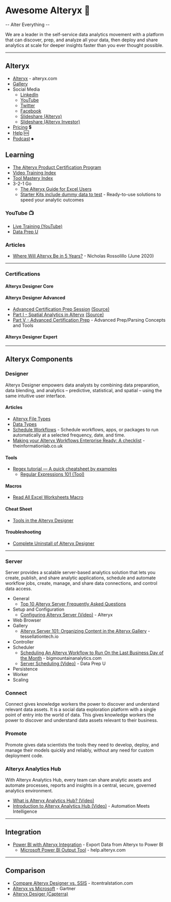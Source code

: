 # Awesome Alteryx 💙
-- Alter Everything --


We are a leader in the self-service data analytics movement with a 
platform that can discover, prep, and analyze all your data, 
then deploy and share analytics at scale for deeper insights 
faster than you ever thought possible.

-----


## Alteryx
* [Alteryx](https://www.alteryx.com) - alteryx.com
* [Gallery](https://gallery.alteryx.com)
* Social Media
  * [LinkedIn](https://www.linkedin.com/company/alteryx/)
  * [YouTube](https://www.youtube.com/channel/UCHXZG5zyEXAdAC1zPooTKOQ)
  * [Twitter](https://twitter.com/notifications)
  * [Facebook](https://www.facebook.com/alteryx)
  * [Slideshare (Alteryx)](https://www2.slideshare.net/Alteryx)
  * [Slideshare (Alteryx Investor)](https://www2.slideshare.net/alteryxinvestor/alteryx-investor-presentation)
* [Pricing](https://www.alteryx.com/products/platform-details/pricing) 💲
* [Help](https://help.alteryx.com/) 🆘
* [Podcast](https://community.alteryx.com/t5/Alter-Everything-Podcast/bg-p/podcast) ⏺

## Learning 
* [The Alteryx Product Certification Program](https://community.alteryx.com/t5/Certification/bd-p/product-certification)
* [Video Training Index](https://community.alteryx.com/t5/Videos/Video-Training-Index/td-p/45161)
* [Tool Mastery Index](https://community.alteryx.com/t5/Alteryx-Designer-Knowledge-Base/Tool-Mastery-Index/ta-p/84593)
* 3-2-1 Go
  * [The Alteryx Guide for Excel Users](https://www.alteryx.com/alteryx-excel)
  * [Starter Kits include dummy data to test](https://www.alteryx.com/resources/resource-library/starter-kits) - Ready-to-use solutions to speed your analytic outcomes
  
### YouTube :tv:
* [Live Training (YouTube)](https://www.youtube.com/watch?v=tNMyd7OB75I&list=PLfSLx4WE4q50eriX-fpzQdaSCfxuKT8tZ)
* [Data Prep U](https://www.youtube.com/c/DataPrepU)

### Articles
* [Where Will Alteryx Be in 5 Years?](https://www.fool.com/investing/2020/06/06/where-will-alteryx-be-in-5-years.aspx) - Nicholas Rossolillo (June 2020)

-----

### Certifications

#### Alteryx Designer Core

#### Alteryx Designer Advanced
* [Advanced Certification Prep Session](https://www.youtube.com/watch?v=5tbgfcv_A8o&feature=emb_logo) [(Source)](https://community.alteryx.com/t5/Videos/Advanced-Certification-Prep-Session/td-p/175693)
* [Part I - Spatial Analytics in Alteryx](https://www.youtube.com/watch?v=5wLU9wc7tkk&feature=emb_logo) [(Source)](https://community.alteryx.com/t5/Videos/Advanced-Certification-Prep-Part-I/m-p/351816)
* [Part V - Advanced Certification Prep](https://www.youtube.com/watch?v=dBtaf95yhKg) - Advanced Prep/Parsing Concepts and Tools

#### Alteryx Designer Expert

-----

## Alteryx Components

### Designer
Alteryx Designer empowers data analysts by combining data preparation, data blending, and analytics – predictive, statistical, and spatial – using the same intuitive user interface.

#### Articles
* [Alteryx File Types](https://help.alteryx.com/current/designer/alteryx-file-types)
* [Data Types](https://help.alteryx.com/current/designer/data-types)
* [Schedule Workflows](https://help.alteryx.com/current/designer/schedule-workflows) - Schedule workflows, apps, or packages to run automatically at a selected frequency, date, and time. 
* [Making your Alteryx Workflows Enterprise Ready: A checklist](https://www.theinformationlab.co.uk/2017/08/21/making-alteryx-workflow-enterprise-ready-checklist/) - theinformationlab.co.uk

#### Tools
* [Regex tutorial — A quick cheatsheet by examples](https://medium.com/factory-mind/regex-tutorial-a-simple-cheatsheet-by-examples-649dc1c3f285)
  * [Regular Expressions 101 (Tool)](https://regex101.com/)


#### Macros
* [Read All Excel Worksheets Macro](https://community.alteryx.com/t5/Engine-Works/The-Ultimate-Alteryx-Holiday-gift-of-2015-Read-All-Excel/ba-p/5558)

#### Cheat Sheet
* [Tools in the Alteryx Designer](https://www.alteryx.com/sites/default/files/alteryx-designer-tools-sheet_0.pdf)

#### Troubleshooting
* [Complete Uninstall of Alteryx Designer](https://community.alteryx.com/t5/Alteryx-Designer-Knowledge-Base/Complete-Uninstall-of-Alteryx-Designer/ta-p/402897)

-----

### Server
Server provides a scalable server-based analytics solution that lets you create, publish, and share analytic applications, schedule and automate workflow jobs, create, manage, and share data connections, and control data access.
* General
  * [Top 10 Alteryx Server Frequently Asked Questions](https://community.alteryx.com/t5/Engine-Works/Top-10-Alteryx-Server-Frequently-Asked-Questions/ba-p/21645)
* Setup and Configuration
  * [Configuring Alteryx Server (Video)](https://www.youtube.com/watch?v=yPK56v-lXdE&feature=youtu.be) - Alteryx
* Web Browser
* Gallery
  * [Alteryx Server 101: Organizing Content in the Alteryx Gallery](https://www.tessellationtech.io/organize-alteryx-server-gallery/) - tessellationtech.io
* Controller
* Scheduler
  * [Scheduling An Alteryx Workflow to Run On the Last Business Day of the Month](https://www.bigmountainanalytics.com/scheduling-an-alteryx-workflow-to-run-on-the-last-business-day-of-the-month/) - bigmountainanalytics.com
  * [Server Scheduling (Video)](https://www.youtube.com/watch?v=kOhUHGjwAGA) - Data Prep U
* Persistence
* Worker
* Scaling

### Connect
Connect gives knowledge workers the power to discover and understand relevant data assets. It is a social data exploration platform with a single point of entry into the world of data. This gives knowledge workers the power to discover and understand data assets relevant to their business.

### Promote
Promote gives data scientists the tools they need to develop, deploy, and manage their models quickly and reliably, without any need for custom deployment code. 

### Alteryx Analytics Hub
With Alteryx Analytics Hub, every team can share analytic assets and automate processes, reports and insights in a central, secure, governed analytics environment.
* [What is Alteryx Analytics Hub? (Video)](https://www.youtube.com/watch?v=uGJ7jYoOF6Q)
* [Introduction to Alteryx Analytics Hub (Video)](https://www.youtube.com/watch?v=_0IYA0z7uhc) - Automation Meets Intelligence

----
## Integration
* [Power BI with Alteryx Integration](https://www.youtube.com/watch?v=Q-SAVuI3Ha4) - Export Data from Alteryx to Power BI
  * [Microsoft Power BI Output Tool](https://help.alteryx.com/current/designer/microsoft-power-bi-output-tool) - help.alteryx.com
----

## Comparison
* [Compare Alteryx Designer vs. SSIS](https://www.itcentralstation.com/products/comparisons/alteryx-designer_vs_ssis) - itcentralstation.com
* [Alteryx vs Microsoft](https://www.gartner.com/reviews/market/data-preparation-tools/compare/alteryx-vs-microsoft) - Gartner
* [Alteryx Desiger (Capterra)](https://www.capterra.com/p/145696/Alteryx-Designer/)
